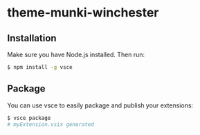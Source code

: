 # theme-munki-winchester

## Installation
Make sure you have Node.js installed. Then run:

```bash
$ npm install -g vsce
```

## Package

You can use vsce to easily package and publish your extensions:

```bash
$ vsce package
# myExtension.vsix generated
```
